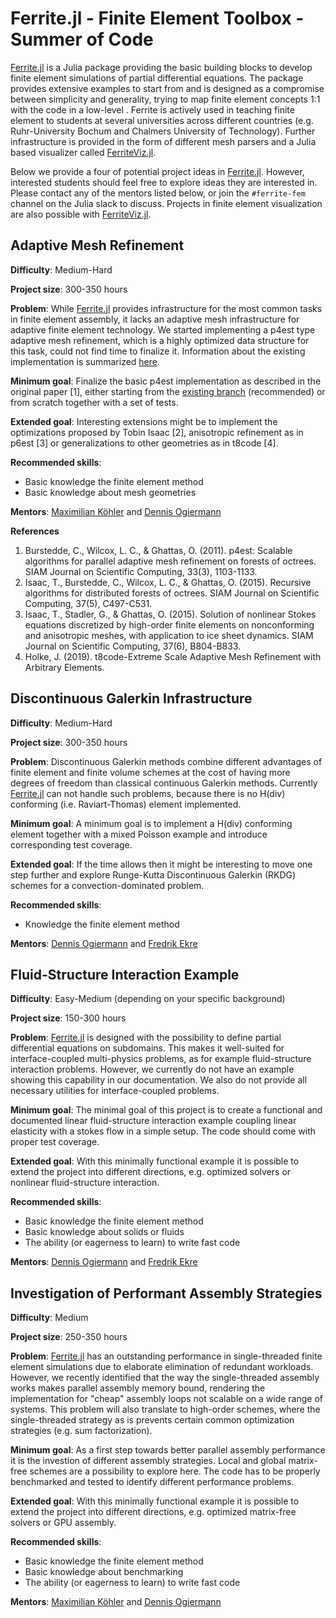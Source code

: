 # Ferrite.jl - Finite Element Toolbox - Summer of Code

[Ferrite.jl](https://github.com/ferrite-fem/Ferrite.jl) is a Julia package providing the basic building blocks to develop finite element simulations of partial differential equations.
The package provides extensive examples to start from and is designed as a compromise between simplicity and generality, trying to map finite element concepts 1:1 with the code in a low-level .
Ferrite is actively used in teaching finite element to students at several universities across different countries (e.g. Ruhr-University Bochum and Chalmers University of Technology).
Further infrastructure is provided in the form of different mesh parsers and a Julia based visualizer called [FerriteViz.jl](https://github.com/Ferrite-FEM/FerriteViz.jl).

Below we provide a four of potential project ideas in [Ferrite.jl](https://github.com/ferrite-fem/Ferrite.jl).
However, interested students should feel free to explore ideas they are interested in. Please contact any of the mentors listed below, or join the `#ferrite-fem` channel on the Julia slack to discuss.
Projects in finite element visualization are also possible with [FerriteViz.jl](https://github.com/Ferrite-FEM/FerriteViz.jl).


## Adaptive Mesh Refinement

**Difficulty**: Medium-Hard

**Project size**: 300-350 hours

**Problem**: While [Ferrite.jl](https://github.com/ferrite-fem/Ferrite.jl) provides infrastructure for the most common tasks in finite element assembly, it lacks an adaptive mesh infrastructure for adaptive finite element technology.
We started implementing a p4est type adaptive mesh refinement, which is a highly optimized data structure for this task, could not find time to finalize it.
Information about the existing implementation is summarized [here](https://github.com/Ferrite-FEM/Ferrite.jl/blob/mk/p4est/p4est-ferrite.md).

**Minimum goal**: Finalize the basic p4est implementation as described in the original paper [1], either starting from the [existing branch](https://github.com/Ferrite-FEM/Ferrite.jl/tree/mk/p4est) (recommended) or from scratch together with a set of tests.

**Extended goal**: Interesting extensions might be to implement the optimizations proposed by Tobin Isaac [2], anisotropic refinement as in p6est [3] or generalizations to other geometries as in t8code [4].

**Recommended skills**:
- Basic knowledge the finite element method
- Basic knowledge about mesh geometries

**Mentors**: [Maximilian Köhler](https://github.com/koehlerson) and [Dennis Ogiermann](https://github.com/termi-official)

**References**

1. Burstedde, C., Wilcox, L. C., & Ghattas, O. (2011). p4est: Scalable algorithms for parallel adaptive mesh refinement on forests of octrees. SIAM Journal on Scientific Computing, 33(3), 1103-1133.
2. Isaac, T., Burstedde, C., Wilcox, L. C., & Ghattas, O. (2015). Recursive algorithms for distributed forests of octrees. SIAM Journal on Scientific Computing, 37(5), C497-C531.
3. Isaac, T., Stadler, G., & Ghattas, O. (2015). Solution of nonlinear Stokes equations discretized by high-order finite elements on nonconforming and anisotropic meshes, with application to ice sheet dynamics. SIAM Journal on Scientific Computing, 37(6), B804-B833.
4. Holke, J. (2019). t8code-Extreme Scale Adaptive Mesh Refinement with Arbitrary Elements.



## Discontinuous Galerkin Infrastructure

**Difficulty**: Medium-Hard

**Project size**: 300-350 hours

**Problem**: Discontinuous Galerkin methods combine different advantages of finite element and finite volume schemes at the cost of having more degrees of freedom than classical continuous Galerkin methods.
Currently [Ferrite.jl](https://github.com/ferrite-fem/Ferrite.jl) can not handle such problems, because there is no H(div) conforming (i.e. Raviart-Thomas) element implemented.

**Minimum goal**: A minimum goal is to implement a H(div) conforming element together with a mixed Poisson example and introduce corresponding test coverage.

**Extended goal**: If the time allows then it might be interesting to move one step further and explore Runge-Kutta Discontinuous Galerkin (RKDG) schemes for a convection-dominated problem.

**Recommended skills**:
- Knowledge the finite element method

**Mentors**: [Dennis Ogiermann](https://github.com/termi-official) and [Fredrik Ekre](https://github.com/fredrikekre/)



## Fluid-Structure Interaction Example

**Difficulty**: Easy-Medium (depending on your specific background)

**Project size**: 150-300 hours

**Problem**: [Ferrite.jl](https://github.com/ferrite-fem/Ferrite.jl) is designed with the possibility to define partial differential equations on subdomains.
This makes it well-suited for interface-coupled multi-physics problems, as for example fluid-structure interaction problems.
However, we currently do not have an example showing this capability in our documentation.
We also do not provide all necessary utilities for interface-coupled problems.

**Minimum goal**: The minimal goal of this project is to create a functional and documented linear fluid-structure interaction example coupling linear elasticity with a stokes flow in a simple setup.
The code should come with proper test coverage.

**Extended goal**: With this minimally functional example it is possible to extend the project into different directions, e.g. optimized solvers or nonlinear fluid-structure interaction.

**Recommended skills**:
- Basic knowledge the finite element method
- Basic knowledge about solids or fluids
- The ability (or eagerness to learn) to write fast code

**Mentors**: [Dennis Ogiermann](https://github.com/termi-official) and [Fredrik Ekre](https://github.com/fredrikekre/)



## Investigation of Performant Assembly Strategies

**Difficulty**: Medium

**Project size**: 250-350 hours

**Problem**: [Ferrite.jl](https://github.com/ferrite-fem/Ferrite.jl) has an outstanding performance in single-threaded finite element simulations due to elaborate elimination of redundant workloads.
However, we recently identified that the way the single-threaded assembly works makes parallel assembly memory bound, rendering the implementation for "cheap" assembly loops not scalable on a wide range of systems.
This problem will also translate to high-order schemes, where the single-threaded strategy as is prevents certain common optimization strategies (e.g. sum factorization).

**Minimum goal**: As a first step towards better parallel assembly performance it is the investion of different assembly strategies.
Local and global matrix-free schemes are a possibility to explore here.
The code has to be properly benchmarked and tested to identify different performance problems.

**Extended goal**: With this minimally functional example it is possible to extend the project into different directions, e.g. optimized matrix-free solvers or GPU assembly.

**Recommended skills**:
- Basic knowledge the finite element method
- Basic knowledge about benchmarking
- The ability (or eagerness to learn) to write fast code

**Mentors**: [Maximilian Köhler](https://github.com/koehlerson) and [Dennis Ogiermann](https://github.com/termi-official)
